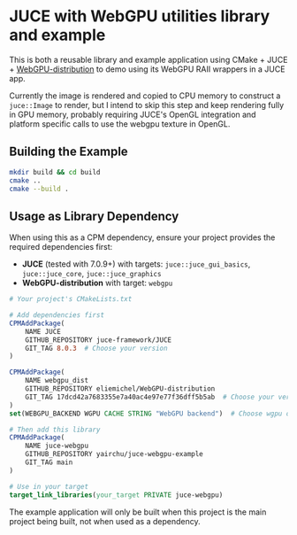 # JUCE with WebGPU utilities library and example

This is both a reusable library and example application using CMake + JUCE + [WebGPU-distribution](https://github.com/eliemichel/WebGPU-distribution) to demo using its WebGPU RAII wrappers in a JUCE app.

Currently the image is rendered and copied to CPU memory to construct a `juce::Image` to render,
but I intend to skip this step and keep rendering fully in GPU memory, probably requiring JUCE's OpenGL integration and platform specific calls to use the webgpu texture in OpenGL.

## Building the Example

```bash
mkdir build && cd build
cmake ..
cmake --build .
```

## Usage as Library Dependency

When using this as a CPM dependency, ensure your project provides the required dependencies first:

- **JUCE** (tested with 7.0.9+) with targets: `juce::juce_gui_basics`, `juce::juce_core`, `juce::juce_graphics`
- **WebGPU-distribution** with target: `webgpu`

```cmake
# Your project's CMakeLists.txt

# Add dependencies first
CPMAddPackage(
    NAME JUCE
    GITHUB_REPOSITORY juce-framework/JUCE
    GIT_TAG 8.0.3  # Choose your version
)

CPMAddPackage(
    NAME webgpu_dist
    GITHUB_REPOSITORY eliemichel/WebGPU-distribution
    GIT_TAG 17dcd42a7683355e7a40ac4e97e77f36dff5b5ab  # Choose your version
)
set(WEBGPU_BACKEND WGPU CACHE STRING "WebGPU backend")  # Choose wgpu or dawn backend

# Then add this library
CPMAddPackage(
    NAME juce-webgpu
    GITHUB_REPOSITORY yairchu/juce-webgpu-example
    GIT_TAG main
)

# Use in your target
target_link_libraries(your_target PRIVATE juce-webgpu)
```

The example application will only be built when this project is the main project being built, not when used as a dependency.
